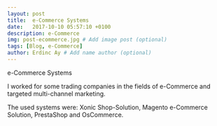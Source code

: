 ```yaml
---
layout: post
title:  e-Commerce Systems
date:   2017-10-10 05:57:10 +0100
description: e-Commerce
img: post-ecommerce.jpg # Add image post (optional)
tags: [Blog, e-Commerce]
author: Erdinc Ay # Add name author (optional)
---
```

e-Commerce Systems

I worked for some trading companies in the fields of e-Commerce and targeted multi-channel marketing. 

The used systems were: Xonic Shop-Solution, Magento e-Commerce Solution, PrestaShop and OsCommerce.